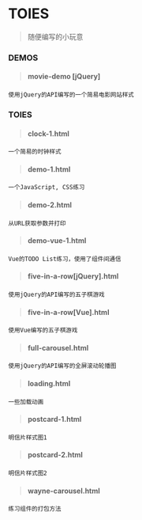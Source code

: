 # TOIES

> 随便编写的小玩意


### DEMOS

> #### movie-demo [jQuery]

	使用jQuery的API编写的一个简易电影网站样式

### TOIES

> #### clock-1.html

	一个简易的时钟样式

> #### demo-1.html

	一个JavaScript, CSS练习

> #### demo-2.html

	从URL获取参数并打印

> #### demo-vue-1.html

	Vue的TODO List练习，使用了组件间通信

> #### five-in-a-row[jQuery].html

	使用jQuery的API编写的五子棋游戏

> #### five-in-a-row[Vue].html

	使用Vue编写的五子棋游戏

> #### full-carousel.html

	使用jQuery的API编写的全屏滚动轮播图

> #### loading.html

	一些加载动画

> #### postcard-1.html

	明信片样式图1

> #### postcard-2.html

	明信片样式图2

> #### wayne-carousel.html

	练习组件的打包方法
